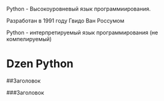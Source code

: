 Python - Высокоуровневый язык программиирования.

Разработан в 1991 году Гвидо Ван Россумом

Python - интерпретируемый язык программирования (не компелируемый)

# Dzen Python

##Заголовок

###Заголовок
